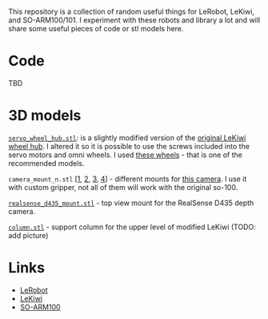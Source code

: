 This repository is a collection of random useful things for LeRobot, LeKiwi, and SO-ARM100/101. I experiment with these robots and library a lot and will share some useful pieces of code or stl models here.


# Code 

TBD

# 3D models

[`servo_wheel_hub.stl`](stl/servo_wheel_hub.stl): is a slightly modified version of the [original LeKiwi wheel hub](https://github.com/SIGRobotics-UIUC/LeKiwi/blob/main/3DPrintMeshes/servo_wheel_hub.stl). I altered it so it is possible to use the screws included into the servo motors and omni wheels. I used [these wheels](https://www.alibaba.com/product-detail/14049-Zoty-100mm-Omnidirectional-Wheel-Omni_62514267136.html) - that is one of the recommended models.

`camera_mount_n.stl` [[1](stl/camera_mount_1.stl), [2](stl/camera_mount_2.stl), [3](stl/camera_mount_3.stl), [4](stl/camera_mount_4.stl)] - different mounts for [this camera](https://s.lazada.co.th/s.viOCK). I use it with custom gripper, not all of them will work with the original so-100.

[`realsense_d435_mount.stl`](stl/realsense_d435_mount.stl) - top view mount for the RealSense D435 depth camera.

[`column.stl`](stl/column.stl) - support column for the upper level of modified LeKiwi (TODO: add picture)

# Links

- [LeRobot](https://github.com/huggingface/LeRobot)
- [LeKiwi](https://github.com/SIGRobotics-UIUC/LeKiwi)
- [SO-ARM100](https://github.com/TheRobotStudio/SO-ARM100)